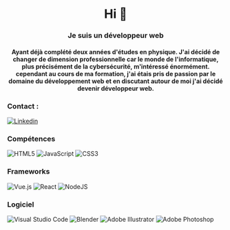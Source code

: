 <h1 align="center">Hi 👋</h1>

<h3 align="center">Je suis un développeur web</h3>
<h4 align="center"> Ayant déjà complété deux années d'études en physique. J'ai décidé de changer de dimension professionnelle car le monde de l'informatique, plus précisément de la cybersécurité, m'intéressé énormément. cependant au cours de ma formation, j'ai étais pris de passion par le domaine du développement web et en discutant autour de moi j'ai décidé devenir développeur web.</h4>

<h3 align="left">Contact :</h3>
<p align="left">
  
[![Linkedin](https://img.shields.io/badge/-LinkedIn-blue?style=for-the-badge&logo=Linkedin&logoColor=white)](https://www.linkedin.com/in/samy-meddad/)
</p>

### Compétences 


![HTML5](https://img.shields.io/badge/html5-%23E34F26.svg?style=for-the-badge&logo=html5&logoColor=white)
![JavaScript](https://img.shields.io/badge/javascript-%23323330.svg?style=for-the-badge&logo=javascript&logoColor=%23F7DF1E)
![CSS3](https://img.shields.io/badge/css3-%231572B6.svg?style=for-the-badge&logo=css3&logoColor=white)

### Frameworks

![Vue.js](https://img.shields.io/badge/vuejs-%2335495e.svg?style=for-the-badge&logo=vuedotjs&logoColor=%234FC08D)
![React](https://img.shields.io/badge/react-%2320232a.svg?style=for-the-badge&logo=react&logoColor=%2361DAFB)
![NodeJS](https://img.shields.io/badge/node.js-6DA55F?style=for-the-badge&logo=node.js&logoColor=white)

### Logiciel 
![Visual Studio Code](https://img.shields.io/badge/Visual%20Studio%20Code-0078d7.svg?style=for-the-badge&logo=visual-studio-code&logoColor=white)
![Blender](https://img.shields.io/badge/blender-%23F5792A.svg?style=for-the-badge&logo=blender&logoColor=white)
![Adobe Illustrator](https://img.shields.io/badge/adobe%20illustrator-%23FF9A00.svg?style=for-the-badge&logo=adobe%20illustrator&logoColor=white)
![Adobe Photoshop](https://img.shields.io/badge/adobe%20photoshop-%2331A8FF.svg?style=for-the-badge&logo=adobe%20photoshop&logoColor=white)
